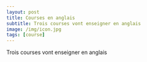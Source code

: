 ```yaml
---
layout: post
title: Courses en anglais
subtitle: Trois courses vont enseigner en anglais
image: /img/icon.jpg
tags: [course]
---
```


Trois courses vont enseigner en anglais